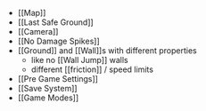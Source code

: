 * [[Map]]
* [[Last Safe Ground]]
* [[Camera]]
* [[No Damage Spikes]]
* [[Ground]] and [[Wall]]s with different properties
	* like no [[Wall Jump]] walls
	* different [[friction]] / speed limits
* [[Pre Game Settings]]
* [[Save System]]
* [[Game Modes]]